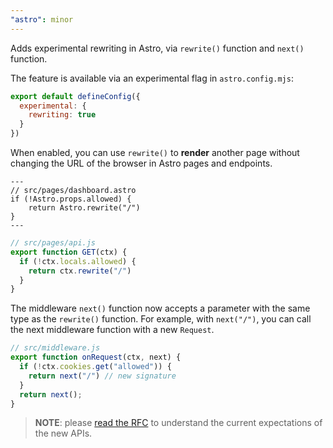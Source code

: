 ```yaml
---
"astro": minor
---
```


Adds experimental rewriting in Astro, via `rewrite()` function and `next()` function.

The feature is available via an experimental flag in `astro.config.mjs`:

```js
export default defineConfig({
  experimental: {
    rewriting: true
  }
})
```

When enabled, you can use `rewrite()` to **render** another page without changing the URL of the browser in Astro pages and endpoints.

```astro
---
// src/pages/dashboard.astro
if (!Astro.props.allowed) {
	return Astro.rewrite("/")
}
---
```

```js
// src/pages/api.js
export function GET(ctx) {
  if (!ctx.locals.allowed) {
    return ctx.rewrite("/")
  }
}
```

The middleware `next()` function now accepts a parameter with the same type as the `rewrite()` function. For example, with `next("/")`, you can call the next middleware function with a new `Request`.

```js
// src/middleware.js
export function onRequest(ctx, next) {
  if (!ctx.cookies.get("allowed")) {
    return next("/") // new signature
  }
  return next();
}
```

> **NOTE**: please [read the RFC](https://github.com/withastro/roadmap/blob/feat/reroute/proposals/0047-rerouting.md) to understand the current expectations of the new APIs.
